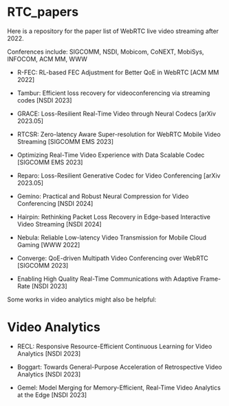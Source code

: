 # RTC_papers

Here is a repository for the paper list of WebRTC live video streaming after 2022.

Conferences include: SIGCOMM, NSDI, Mobicom, CoNEXT, MobiSys, INFOCOM, ACM MM, WWW

- R-FEC: RL-based FEC Adjustment for Better QoE in WebRTC [ACM MM 2022]

- Tambur: Efficient loss recovery for videoconferencing via streaming codes [NSDI 2023]

- GRACE: Loss-Resilient Real-Time Video through Neural Codecs [arXiv 2023.05]

- RTCSR: Zero-latency Aware Super-resolution for WebRTC Mobile Video Streaming [SIGCOMM EMS 2023]

- Optimizing Real-Time Video Experience with Data Scalable Codec [SIGCOMM EMS 2023]

- Reparo: Loss-Resilient Generative Codec for Video Conferencing [arXiv 2023.05]

- Gemino: Practical and Robust Neural Compression for Video Conferencing [NSDI 2024]

- Hairpin: Rethinking Packet Loss Recovery in Edge-based Interactive Video Streaming [NSDI 2024]

- Nebula: Reliable Low-latency Video Transmission for Mobile Cloud Gaming [WWW 2022]

- Converge: QoE-driven Multipath Video Conferencing over WebRTC [SIGCOMM 2023]

- Enabling High Quality Real-Time Communications with Adaptive Frame-Rate [NSDI 2023]


Some works in video analytics might also be helpful:

# Video Analytics

- RECL: Responsive Resource-Efficient Continuous Learning for Video Analytics [NSDI 2023]

- Boggart: Towards General-Purpose Acceleration of Retrospective Video Analytics [NSDI 2023]

- Gemel: Model Merging for Memory-Efficient, Real-Time Video Analytics at the Edge [NSDI 2023]
